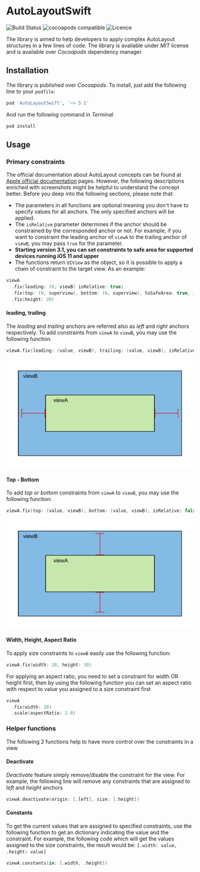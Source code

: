 # AutoLayoutSwift
![Build Status](https://travis-ci.org/Hassaniiii/AutoLayout.svg?branch=master)
![cocoapods compatible](https://img.shields.io/badge/Cocoapods-compatible-4BC51D.svg?style=flat)
![Licence](https://img.shields.io/github/license/Hassaniiii/CBORSwift.svg)

The library is aimed to help developers to apply complex AutoLayout structures in a few lines of code. The library is available under *MIT* license and is available over *Cocoapods* dependency manager.

## Installation

The library is published over *Cocoapods*. To install, just add the following line to your `podfile`:

```bash
pod 'AutoLayoutSwift', '~> 3.1'
```

And run the following command in *Terminal*

```bash
pod install
```

## Usage

### Primary constraints

The official documentation about AutoLayout concepts can be found at [Apple official documentation](https://developer.apple.com/library/archive/documentation/UserExperience/Conceptual/AutolayoutPG/index.html) pages. However, the following descriptions enriched with screenshots might be helpful to understand the concept better. Before you deep into the following sections, please note that:

- The parameters in all functions are optional meaning you don't have to specify values for all anchors. The only specified anchors will be applied.
- The `isRelative` parameter determines if the anchor should be constrained by the corresponded anchor or not. For example, if you want to constraint the leading anchor of `viewA` to the trailing anchor of `viewB`, you may pass `true` for the parameter.
- **Starting version 3.1, you can set constraints to safe area for supported devices running iOS 11 and upper**
- The functions return `UIView` as the object, so it is possible to apply a chain of constraint to the target view. As an example:

```swift
viewA
  .fix(leading: (0, viewB) isRelative: true)
  .fix(top: (0, superview), bottom: (0, superview), toSafeArea: true, isRelative: false)
  .fix(height: 20)
```

#### leading, trailing

The *leading* and *trailing* anchors are referred also as *left* and *right* anchors respectively. To add constraints from `viewA` to `viewB`, you may use the following function. 

```swift
viewA.fix(leading: (value, viewB), trailing: (value, viewB), isRelative: false
```
![Diagram](https://github.com/Hassaniiii/AutoLayout/blob/master/ScreenShots/leading-trailing.png)


#### Top - Bottom

To add *top* or *bottom* constraints from `viewA` to `viewB`, you may use the following function: 

```swift
viewA.fix(top: (value, viewB), bottom: (value, viewB), isRelative: false)
```
![Diagram](https://github.com/Hassaniiii/AutoLayout/blob/master/ScreenShots/top-bottom.png)

#### Width, Height, Aspect Ratio

To apply size constraints to `viewB` easily use the following function:

```swift
viewA.fix(width: 20, height: 30)
```

For applying an aspect ratio, you need to set a constraint for width OR height first, then by using the following function you can set an aspect ratio with respect to value you assigned to a size constraint first

```swift
viewA
  .fix(width: 20)
  .scale(aspectRatio: 2.0)
```
### Helper functions

The following 2 functions help to have more control over the constraints in a view

#### Deactivate

*Deactivate* feature simply remove/disable the constraint for the view. For example, the following line will remove any constraints that are assigned to *left* and *height* anchors

```swift
viewA.deactivate(origin: [.left], size: [.height])
```

#### Constants

To get the current values that are assigned to specified constraints, use the following function to get an dictionary indicating the value and the constraint. For example, the following code which will get the values assigned to the size constraints, the result would be: `[.width: value, .height: value]`

```swift
viewA.constants(in: [.width, .height])
```
